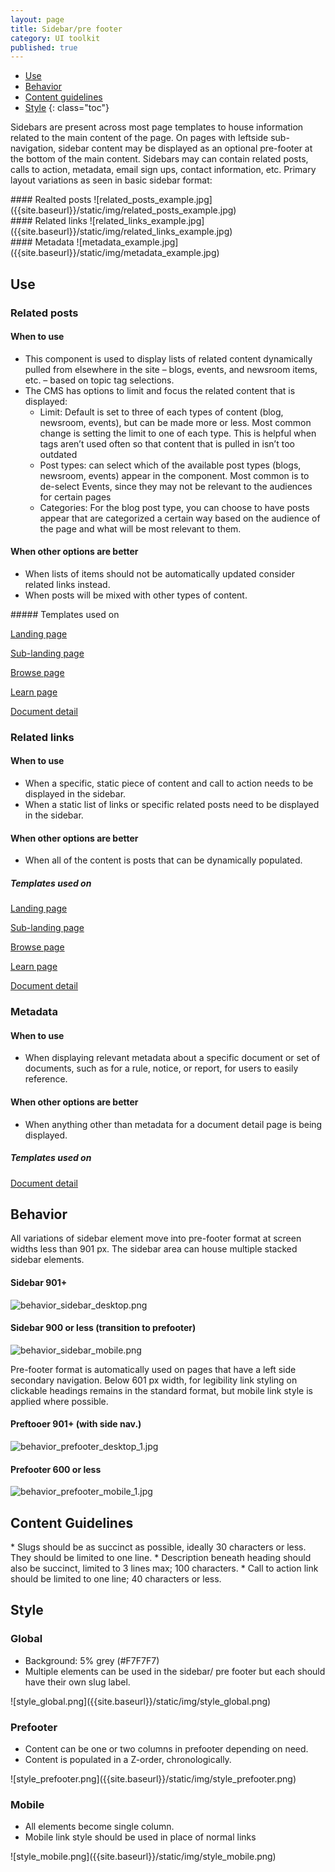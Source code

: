```yaml
---
layout: page
title: Sidebar/pre footer
category: UI toolkit
published: true
---
```


- [Use](#use)
- [Behavior](#behavior)
- [Content guidelines](#content-guidelines)
- [Style](#style)
 {: class="toc"}

<p>Sidebars are present across most page templates to house information related to the main content of the page. On pages with leftside sub-navigation, sidebar content may be displayed as an optional pre-footer at the bottom of the main content.
Sidebars may can contain related posts, calls to action, metadata, email sign ups, contact information, etc. Primary layout variations as seen in basic sidebar format:
</p>

<div class="content-33 content-first">
#### Realted posts
![related_posts_example.jpg]({{site.baseurl}}/static/img/related_posts_example.jpg)

</div>

<div class="content-33 content-middle">
#### Related links
![related_links_example.jpg]({{site.baseurl}}/static/img/related_links_example.jpg)

</div>

<div class="content-33 content-last">
#### Metadata
![metadata_example.jpg]({{site.baseurl}}/static/img/metadata_example.jpg)

</div>

<h2 id="use">Use</h2>

### Related posts

<div class="content-67 content-first">

#### When to use
* This component is used to display lists of related content dynamically pulled from elsewhere in the site – blogs, events, and newsroom items, etc. – based on topic tag selections.
* The CMS has options to limit and focus the related content that is displayed:
  * Limit: Default is set to three of each types of content (blog, newsroom, events), but can be made more or less. Most common change is setting the limit to one of each type. This is helpful when tags aren’t used often so that content that is pulled in isn’t too outdated
  * Post types: can select which of the available post types (blogs, newsroom, events) appear in the component. Most common is to de-select Events, since they may not be relevant to the audiences for certain pages
  * Categories: For the blog post type, you can choose to have posts appear that are categorized a certain way based on the audience of the page and what will be most relevant to them. 

#### When other options are better
* When lists of items should not be automatically updated consider related links instead.
* When posts will be mixed with other types of content.

</div>

<div class="content-33 content-last">
##### Templates used on

[Landing page]()

[Sub-landing page]()

[Browse page]()

[Learn page]()

[Document detail]()

</div>


### Related links

<div class="content-67 content-first">

#### When to use
* When a specific, static piece of content and call to action needs to be displayed in the sidebar.
* When a static list of links or specific related posts need to be displayed in the sidebar.


#### When other options are better
* When all of the content is posts that can be dynamically populated. 
</div>

<div class="content-33 content-last">

##### Templates used on

[Landing page]()

[Sub-landing page]()

[Browse page]()

[Learn page]()

[Document detail]()

</div>

### Metadata

<div class="content-67 content-first">

#### When to use
* When displaying relevant metadata about a specific document or set of documents, such as for a rule, notice, or report, for users to easily reference.

#### When other options are better
* When anything other than metadata for a document detail page is being displayed.
</div>

<div class="content-33 content-last">

##### Templates used on


[Document detail]()

</div>

<h2 id="behavior">Behavior</h2>

<p>All variations of sidebar element move into pre-footer format at screen widths less than 901 px. The sidebar area can house multiple stacked sidebar elements.</p>

<div class="content-50 content-first">

#### Sidebar 901+

![behavior_sidebar_desktop.png]({{site.baseurl}}/static/img/behavior_sidebar_desktop.png)
</div>

<div class="content-50 content-last">

#### Sidebar 900 or less (transition to prefooter)

![behavior_sidebar_mobile.png]({{site.baseurl}}/static/img/behavior_sidebar_mobile.png)

</div>

<p>Pre-footer format is automatically used on pages that have a left side secondary navigation.
Below 601 px width, for legibility link styling on clickable headings remains in the standard format, but mobile link style is applied where possible.</p>

<div class="content-50 content-first">

#### Preftooer 901+ (with side nav.)
![behavior_prefooter_desktop_1.jpg]({{site.baseurl}}/static/img/behavior_prefooter_desktop_1.jpg)
</div>

<div class="content-50 content-last">

#### Prefooter 600 or less
![behavior_prefooter_mobile_1.jpg]({{site.baseurl}}/static/img/behavior_prefooter_mobile_1.jpg)
</div>


<h2 id="content-guidelines">Content Guidelines</h2>
* Slugs should be as succinct as possible, ideally 30 characters or less. They should be limited to one line.
* Description beneath heading should also be succinct, limited to 3 lines max; 100 characters.
* Call to action link should be limited to one line; 40 characters or less.



<h2 id="style">Style</h2>

<div class="content-33 content-first">

### Global

* Background: 5% grey (#F7F7F7)
* Multiple elements can be used in the sidebar/ pre footer but each should have their own slug label. 

</div>

<div class="content-67 content-last">
![style_global.png]({{site.baseurl}}/static/img/style_global.png)
</div>


<div class="content-33 content-first">

### Prefooter

* Content can be one or two columns in prefooter depending on need.
* Content is populated in a Z-order, chronologically.


</div>

<div class="content-67 content-last">
![style_prefooter.png]({{site.baseurl}}/static/img/style_prefooter.png)
</div>

<div class="content-33 content-first">

### Mobile

* All elements become single column.
* Mobile link style should be used in place of normal links


</div>


<div class="content-67 content-last">
![style_mobile.png]({{site.baseurl}}/static/img/style_mobile.png)
</div>


